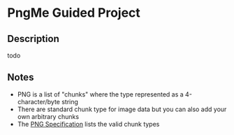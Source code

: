 # PngMe Guided Project

## Description 

todo

## Notes
- PNG is a list of "chunks" where the type represented as a 4-character/byte string
- There are standard chunk type for image data but you can also add your own arbitrary chunks
- The [PNG Specification](http://www.libpng.org/pub/png/spec/1.2/PNG-Structure.html) lists the valid chunk types

